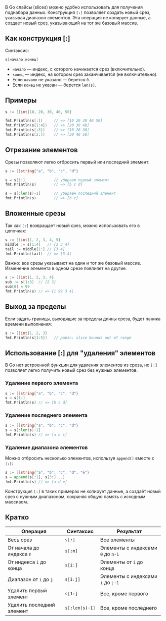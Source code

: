 В Go слайсы (slices) можно удобно использовать для получения поднабора данных. Конструкция `[:]` позволяет создать новый срез, указывая диапазон элементов. Эта операция не копирует данные, а создает новый срез, указывающий на тот же базовый массив.

## Как конструкция [\:]

Синтаксис:

```go
s[начало:конец]
```

- `начало` — индекс, с которого начинается срез (включительно).
- `конец` — индекс, на котором срез заканчивается (не включительно).
- Если `начало` не указано — берется `0`.
- Если `конец` не указан — берется `len(s)`.

## Примеры

```go
s := []int{10, 20, 30, 40, 50}

fmt.Println(s[:])     // => [10 20 30 40 50]
fmt.Println(s[1:4])   // => [20 30 40]
fmt.Println(s[:3])    // => [10 20 30]
fmt.Println(s[2:])    // => [30 40 50]
```

## Отрезание элементов

Срезы позволяют легко отбросить первый или последний элемент:

```go
s := []string{"a", "b", "c", "d"}

s = s[1:]             // убираем первый элемент
fmt.Println(s)        // => [b c d]

s = s[:len(s)-1]      // убираем последний элемент
fmt.Println(s)        // => [b c]
```

## Вложенные срезы

Так как `[:]` возвращает новый срез, можно использовать его в цепочках:

```go
s := []int{1, 2, 3, 4, 5}
middle := s[1:4]   // [2 3 4]
tail := middle[1:] // [3 4]
fmt.Println(tail)  // => [3 4]
```

Важно: все срезы указывают на один и тот же базовый массив. Изменение элемента в одном срезе повлияет на другие.

```go
s := []int{1, 2, 3, 4}
sub := s[1:3]  // [2 3]
sub[0] = 99
fmt.Println(s) // => [1 99 3 4]
```

## Выход за пределы

Если задать границы, выходящие за пределы длины среза, будет паника времени выполнения:

```go
s := []int{1, 2, 3}
fmt.Println(s[1:5])   // panic: slice bounds out of range
```

## Использование [\:] для "удаления" элементов

В Go нет встроенной функции для удаления элементов из среза, но `[:]` позволяет легко получить новый срез без нужных элементов.

### Удаление первого элемента

```go
s := []string{"a", "b", "c", "d"}
s = s[1:]
fmt.Println(s) // => [b c d]
```

### Удаление последнего элемента

```go
s := []string{"a", "b", "c", "d"}
s = s[:len(s)-1]
fmt.Println(s) // => [a b c]
```

### Удаление диапазона элементов

Можно отбросить несколько элементов, используя `append()` вместе с `[:]`:

```go
s := []string{"a", "b", "c", "d", "e"}
s = append(s[:1], s[3:]...)
fmt.Println(s) // => [a d e]
```

Конструкция `[:]` в таких примерах не копирует данные, а создаёт новый срез с нужным диапазоном, сохраняя общую память с исходным массивом.

## Кратко

| Операция                  | Синтаксис           | Результат                              |
|---------------------------|---------------------|----------------------------------------|
| Весь срез                 | `s[:]`              | Все элементы                           |
| От начала до индекса `n`  | `s[:n]`             | Элементы с индексами `0` до `n-1`      |
| От индекса `i` до конца   | `s[i:]`             | Элементы от `i` до конца               |
| Диапазон от `i` до `j`    | `s[i:j]`            | Элементы с индексами `i` до `j-1`      |
| Удалить первый элемент    | `s[1:]`             | Все, кроме первого                     |
| Удалить последний элемент | `s[:len(s)-1]`      | Все, кроме последнего                  |
